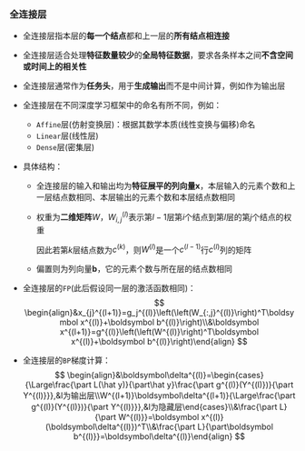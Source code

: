 ### 全连接层

- 全连接层指本层的**每一个结点**都和上一层的**所有结点相连接**

- 全连接层适合处理**特征数量较少**的**全局特征数据**，要求各条样本之间**不含空间或时间上的相关性**

- 全连接层通常作为**任务头**，用于**生成输出**而不是中间计算，例如作为输出层

- 全连接层在不同深度学习框架中的命名有所不同，例如：

  - `Affine`层(仿射变换层)：根据其数学本质(线性变换与偏移)命名
  - `Linear`层(线性层)
  - `Dense`层(密集层)

- 具体结构：

  - 全连接层的输入和输出均为**特征展平的列向量**$\boldsymbol x$，本层输入的元素个数和上一层结点数相同、本层输出的元素个数和本层结点数相同

  - 权重为**二维矩阵**$W$，$W_{i,j}^{(l)}$表示第$l-1$层第$i$个结点到第$l$层的第$j$个结点的权重

    因此若第$k$层结点数为$c^{(k)}$，则$W^{(l)}$是一个$c^{(l-1)}$行$c^{(l)}$列的矩阵

  - 偏置则为列向量$\boldsymbol b$，它的元素个数与所在层的结点数相同

- 全连接层的`FP`(此后假设同一层的激活函数相同)：
  $$
  \begin{align}&x_{j}^{(l+1)}=g_j^{(l)}\left(\left(W_{:,j}^{(l)}\right)^T\boldsymbol x^{(l)}+\boldsymbol b^{(l)}\right)\\&\boldsymbol x^{(l+1)}=g^{(l)}\left(\left(W^{(l)}\right)^T\boldsymbol x^{(l)}+\boldsymbol b^{(l)}\right)\end{align}
  $$

- 全连接层的`BP`梯度计算：
  $$
  \begin{align}&\boldsymbol\delta^{(l)}=\begin{cases}{\Large\frac{\part L(\hat y)}{\part\hat y}\frac{\part g^{(l)}(Y^{(l)})}{\part Y^{(l)}}},&l为输出层\\W^{(l+1)}\boldsymbol\delta^{(l+1)}{\Large\frac{\part g^{(l)}(Y^{(l)})}{\part Y^{(l)}}},&l为隐藏层\end{cases}\\&\frac{\part L}{\part W^{(l)}}=\boldsymbol x^{(l)}(\boldsymbol\delta^{(l)})^T\\&\frac{\part L}{\part\boldsymbol b^{(l)}}=\boldsymbol\delta^{(l)}\end{align}
  $$
  

